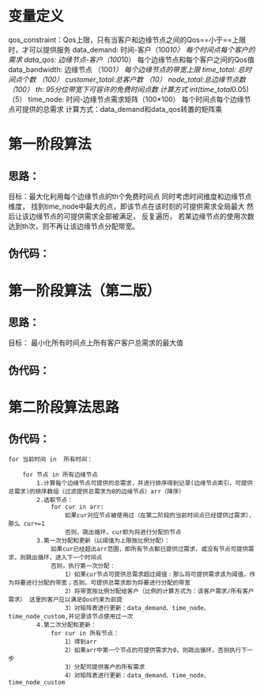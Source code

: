 # 变量定义
qos_constraint：Qos上限，只有当客户和边缘节点之间的Qos==小于==上限时，才可以提供服务
data_demand: 时间-客户（100*10） 每个时间点每个客户的需求
data_qos: 边缘节点-客户（100*10）   每个边缘节点和每个客户之间的Qos值
data_bandwidth: 边缘节点 （100*1）  每个边缘节点的带宽上限
time_total: 总时间点个数 （100）
customer_total:总客户数   （10）
node_total:总边缘节点数   （100）
th: 95分位带宽下可容许的免费时间点数  计算方式 int(time_total*0.05)     （5）
time_node: 时间-边缘节点需求矩阵（100*100）  每个时间点每个边缘节点可提供的总需求  计算方式：data_demand和data_qos转置的矩阵乘




# 第一阶段算法

## 思路：
目标：最大化利用每个边缘节点的th个免费时间点
同时考虑时间维度和边缘节点维度，
找到time_node中最大的点，即该节点在该时刻的可提供需求全局最大
然后让该边缘节点的可提供需求全部被满足，
反复遍历，
若某边缘节点的使用次数达到th次，则不再让该边缘节点分配带宽。


## 伪代码：


# 第一阶段算法（第二版）

## 思路：
目标： 最小化所有时间点上所有客户客户总需求的最大值

## 伪代码：






# 第二阶段算法思路

## 伪代码：
    for 当前时间 in  所有时间：
        
        for 节点 in 所有边缘节点
            1.计算每个边缘节点可提供的总需求，并进行排序得到记录(边缘节点索引，可提供总需求)的排序数组（过滤提供总需求为0的边缘节点）arr（降序）
            2.选取节点：
                for cur in arr:
                    如果cur对应节点被使用过（在第二阶段的当前时间点已经提供过需求），那么 cur+=1
                    否则，跳出循环，cur即为将进行分配的节点
            3.第一次分配和更新（以阈值为上限按比例分配）：
                如果cur已经超出arr范围，即所有节点都已提供过需求，或没有节点可提供需求，则跳出循环，进入下一个时间点
                否则，执行第一次分配：
                    1）如果cur节点可提供总需求超过阈值：那么将可提供需求该为阈值，作为将要进行分配的带宽；否则，可提供总需求即为将要进行分配的带宽
                    2）将带宽按比例分配给客户（比例的计算方式为：该客户需求/所有客户需求） 这里的客户应以满足Qos约束为前提
                    3）对矩阵表进行更新：data_demand、time_node、time_node_custom,并记录该节点使用过一次
            4.第二次分配和更新：
                for cur in 所有节点：
                    1）得到arr
                    2）如果arr中第一个节点的可提供需求为0，则跳出循环，否则执行下一步
                    3）分配可提供客户的所有需求
                    4）对矩阵表进行更新：data_demand、time_node、time_node_custom

